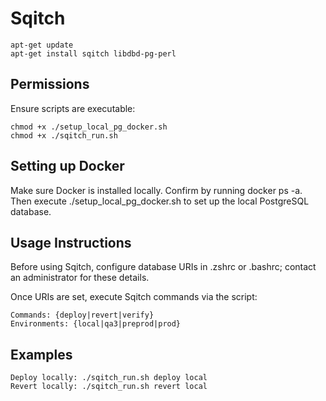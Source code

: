 # Sqitch

    apt-get update
    apt-get install sqitch libdbd-pg-perl

## Permissions
Ensure scripts are executable:

    chmod +x ./setup_local_pg_docker.sh
    chmod +x ./sqitch_run.sh

## Setting up Docker
Make sure Docker is installed locally. Confirm by running docker ps -a.
Then execute ./setup_local_pg_docker.sh to set up the local PostgreSQL database.

## Usage Instructions
Before using Sqitch, configure database URIs in .zshrc or .bashrc; contact an administrator for these details.

Once URIs are set, execute Sqitch commands via the script:

    Commands: {deploy|revert|verify}
    Environments: {local|qa3|preprod|prod}

## Examples
    Deploy locally: ./sqitch_run.sh deploy local
    Revert locally: ./sqitch_run.sh revert local